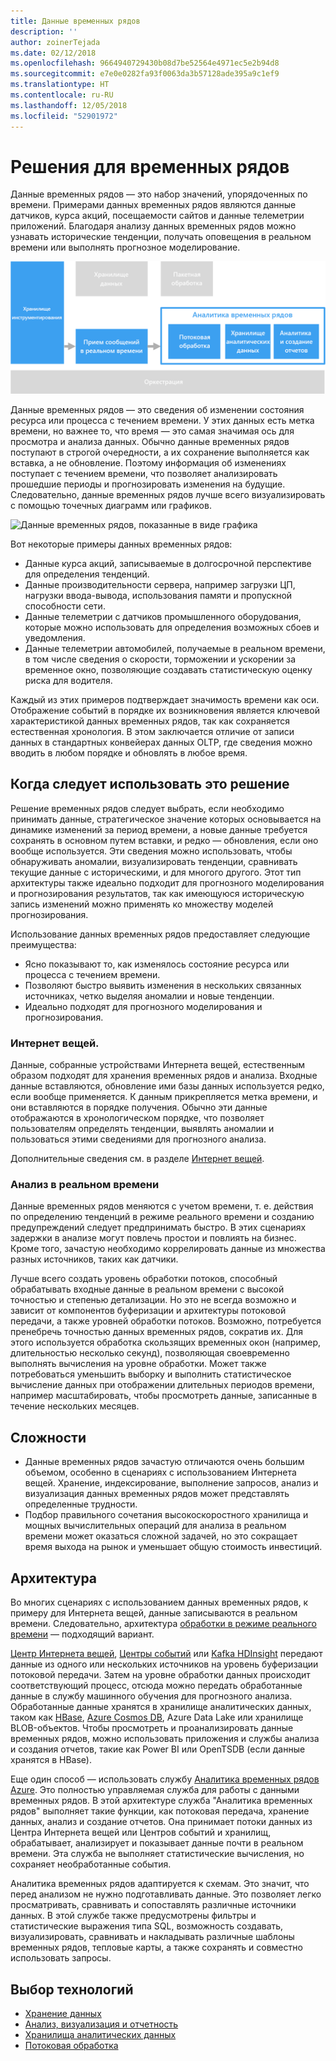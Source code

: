 ```yaml
---
title: Данные временных рядов
description: ''
author: zoinerTejada
ms.date: 02/12/2018
ms.openlocfilehash: 9664940729430b08d7be52564e4971ec5e2b94d8
ms.sourcegitcommit: e7e0e0282fa93f0063da3b57128ade395a9c1ef9
ms.translationtype: HT
ms.contentlocale: ru-RU
ms.lasthandoff: 12/05/2018
ms.locfileid: "52901972"
---
```

# <a name="time-series-solutions"></a>Решения для временных рядов

Данные временных рядов — это набор значений, упорядоченных по времени. Примерами данных временных рядов являются данные датчиков, курса акций, посещаемости сайтов и данные телеметрии приложений. Благодаря анализу данных временных рядов можно узнавать исторические тенденции, получать оповещения в реальном времени или выполнять прогнозное моделирование.

![Аналитика временных рядов Azure](./images/time-series-insights.png) 

Данные временных рядов — это сведения об изменении состояния ресурса или процесса с течением времени. У этих данных есть метка времени, но важнее то, что время — это самая значимая ось для просмотра и анализа данных. Обычно данные временных рядов поступают в строгой очередности, а их сохранение выполняется как вставка, а не обновление. Поэтому информация об изменениях поступает с течением времени, что позволяет анализировать прошедшие периоды и прогнозировать изменения на будущие. Следовательно, данные временных рядов лучше всего визуализировать с помощью точечных диаграмм или графиков.

![Данные временных рядов, показанные в виде графика](./images/time-series-chart.png)

Вот некоторые примеры данных временных рядов:

- Данные курса акций, записываемые в долгосрочной перспективе для определения тенденций.
- Данные производительности сервера, например загрузки ЦП, нагрузки ввода-вывода, использования памяти и пропускной способности сети.
- Данные телеметрии с датчиков промышленного оборудования, которые можно использовать для определения возможных сбоев и уведомления.
- Данные телеметрии автомобилей, получаемые в реальном времени, в том числе сведения о скорости, торможении и ускорении за временное окно, позволяющие создавать статистическую оценку риска для водителя.

Каждый из этих примеров подтверждает значимость времени как оси. Отображение событий в порядке их возникновения является ключевой характеристикой данных временных рядов, так как сохраняется естественная хронология. В этом заключается отличие от записи данных в стандартных конвейерах данных OLTP, где сведения можно вводить в любом порядке и обновлять в любое время.

## <a name="when-to-use-this-solution"></a>Когда следует использовать это решение

Решение временных рядов следует выбрать, если необходимо принимать данные, стратегическое значение которых основывается на динамике изменений за период времени, а новые данные требуется сохранять в основном путем вставки, и редко — обновления, если оно вообще используется. Эти сведения можно использовать, чтобы обнаруживать аномалии, визуализировать тенденции, сравнивать текущие данные с историческими, и для многого другого. Этот тип архитектуры также идеально подходит для прогнозного моделирования и прогнозирования результатов, так как имеющуюся историческую запись изменений можно применять ко множеству моделей прогнозирования. 

Использование данных временных рядов предоставляет следующие преимущества:

* Ясно показывают то, как изменялось состояние ресурса или процесса с течением времени.
* Позволяют быстро выявить изменения в нескольких связанных источниках, четко выделяя аномалии и новые тенденции.
* Идеально подходят для прогнозного моделирования и прогнозирования.

### <a name="internet-of-things-iot"></a>Интернет вещей.

Данные, собранные устройствами Интернета вещей, естественным образом подходят для хранения временных рядов и анализа. Входные данные вставляются, обновление ими базы данных используется редко, если вообще применяется. К данным прикрепляется метка времени, и они вставляются в порядке получения. Обычно эти данные отображаются в хронологическом порядке, что позволяет пользователям определять тенденции, выявлять аномалии и пользоваться этими сведениями для прогнозного анализа.

Дополнительные сведения см. в разделе [Интернет вещей](../big-data/index.md#internet-of-things-iot).

### <a name="real-time-analytics"></a>Анализ в реальном времени

Данные временных рядов меняются с учетом времени, т. е. действия по определению тенденций в режиме реального времени и созданию предупреждений следует предпринимать быстро. В этих сценариях задержки в анализе могут повлечь простои и повлиять на бизнес. Кроме того, зачастую необходимо коррелировать данные из множества разных источников, таких как датчики.

Лучше всего создать уровень обработки потоков, способный обрабатывать входные данные в реальном времени с высокой точностью и степенью детализации. Но это не всегда возможно и зависит от компонентов буферизации и архитектуры потоковой передачи, а также уровней обработки потоков. Возможно, потребуется пренебречь точностью данных временных рядов, сократив их. Для этого используется обработка скользящих временных окон (например, длительностью несколько секунд), позволяющая своевременно выполнять вычисления на уровне обработки. Может также потребоваться уменьшить выборку и выполнить статистическое вычисление данных при отображении длительных периодов времени, например масштабировать, чтобы просмотреть данные, записанные в течение нескольких месяцев.

## <a name="challenges"></a>Сложности

* Данные временных рядов зачастую отличаются очень большим объемом, особенно в сценариях с использованием Интернета вещей. Хранение, индексирование, выполнение запросов, анализ и визуализация данных временных рядов может представлять определенные трудности. 
* Подбор правильного сочетания высокоскоростного хранилища и мощных вычислительных операций для анализа в реальном времени может оказаться сложной задачей, но это сокращает время выхода на рынок и уменьшает общую стоимость инвестиций.

## <a name="architecture"></a>Архитектура

Во многих сценариях с использованием данных временных рядов, к примеру для Интернета вещей, данные записываются в реальном времени. Следовательно, архитектура [обработки в режиме реального времени](../big-data/real-time-processing.md) — подходящий вариант. 

[Центр Интернета вещей](/azure/iot-hub/), [Центры событий](/azure/event-hubs/) или [Kafka HDInsight](/azure/hdinsight/kafka/apache-kafka-introduction) передают данные из одного или нескольких источников на уровень буферизации потоковой передачи. Затем на уровне обработки данных происходит соответствующий процесс, отсюда можно передать обработанные данные в службу машинного обучения для прогнозного анализа. Обработанные данные хранятся в хранилище аналитических данных, таком как [HBase](/azure/hdinsight/hbase/apache-hbase-overview), [Azure Cosmos DB](/azure/cosmos-db/), Azure Data Lake или хранилище BLOB-объектов. Чтобы просмотреть и проанализировать данные временных рядов, можно использовать приложения и службы анализа и создания отчетов, такие как Power BI или OpenTSDB (если данные хранятся в HBase).

Еще один способ — использовать службу [Аналитика временных рядов Azure](/azure/time-series-insights/). Это полностью управляемая служба для работы с данными временных рядов. В этой архитектуре служба "Аналитика временных рядов" выполняет такие функции, как потоковая передача, хранение данных, анализ и создание отчетов. Она принимает потоки данных из Центра Интернета вещей или Центров событий и хранилищ, обрабатывает, анализирует и показывает данные почти в реальном времени. Эта служба не выполняет статистические вычисления, но сохраняет необработанные события.

Аналитика временных рядов адаптируется к схемам. Это значит, что перед анализом не нужно подготавливать данные. Это позволяет легко просматривать, сравнивать и сопоставлять различные источники данных. В этой службе также предусмотрены фильтры и статистические выражения типа SQL, возможность создавать, визуализировать, сравнивать и накладывать различные шаблоны временных рядов, тепловые карты, а также сохранять и совместно использовать запросы. 

## <a name="technology-choices"></a>Выбор технологий

- [Хранение данных](../technology-choices/data-storage.md)
- [Анализ, визуализация и отчетность](../technology-choices/analysis-visualizations-reporting.md)
- [Хранилища аналитических данных](../technology-choices/analytical-data-stores.md)
- [Потоковая обработка](../technology-choices/stream-processing.md)